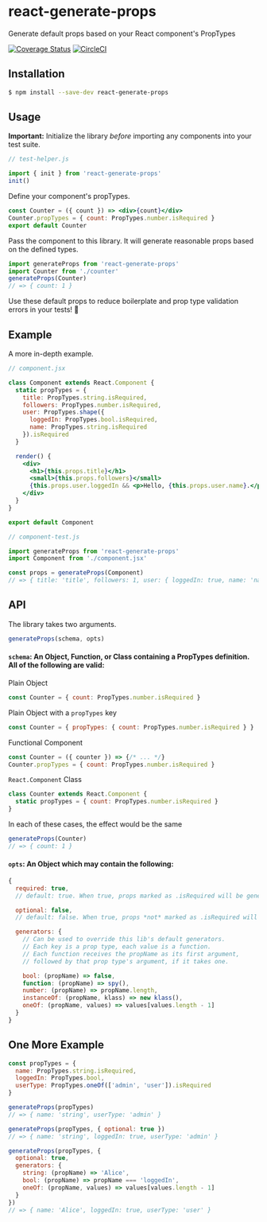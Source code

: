 # react-generate-props
Generate default props based on your React component's PropTypes

[![Coverage Status](https://coveralls.io/repos/github/markalfred/react-generate-props/badge.svg?branch=master)](https://coveralls.io/github/markalfred/react-generate-props?branch=master)
[![CircleCI](https://circleci.com/gh/markalfred/react-generate-props.svg?style=svg)](https://circleci.com/gh/markalfred/react-generate-props)

## Installation
```bash
$ npm install --save-dev react-generate-props
```

## Usage

**Important:**
Initialize the library *before* importing any components into your test suite.

```js
// test-helper.js

import { init } from 'react-generate-props'
init()
```

Define your component's propTypes.

```jsx
const Counter = ({ count }) => <div>{count}</div>
Counter.propTypes = { count: PropTypes.number.isRequired }
export default Counter
```

Pass the component to this library. It will generate reasonable props based on the defined types.

```js
import generateProps from 'react-generate-props'
import Counter from './counter'
generateProps(Counter)
// => { count: 1 }
```

Use these default props to reduce boilerplate and prop type validation errors in your tests! :tada:

## Example

A more in-depth example.

```jsx
// component.jsx

class Component extends React.Component {
  static propTypes = {
    title: PropTypes.string.isRequired,
    followers: PropTypes.number.isRequired,
    user: PropTypes.shape({
      loggedIn: PropTypes.bool.isRequired,
      name: PropTypes.string.isRequired
    }).isRequired
  }

  render() {
    <div>
      <h1>{this.props.title}</h1>
      <small>{this.props.followers}</small>
      {this.props.user.loggedIn && <p>Hello, {this.props.user.name}.</p>}
    </div>
  }
}

export default Component
```

```js
// component-test.js

import generateProps from 'react-generate-props'
import Component from './component.jsx'

const props = generateProps(Component)
// => { title: 'title', followers: 1, user: { loggedIn: true, name: 'name' } }
```

## API

The library takes two arguments.

```js
generateProps(schema, opts)
```

#### `schema`: An Object, Function, or Class containing a PropTypes definition. All of the following are valid:

Plain Object
```js
const Counter = { count: PropTypes.number.isRequired }
```

Plain Object with a `propTypes` key
```js
const Counter = { propTypes: { count: PropTypes.number.isRequired } }
```

Functional Component
```js
const Counter = ({ counter }) => {/* ... */}
Counter.propTypes = { count: PropTypes.number.isRequired }
```

`React.Component` Class
```js
class Counter extends React.Component {
  static propTypes = { count: PropTypes.number.isRequired }
}
```

In each of these cases, the effect would be the same
```js
generateProps(Counter)
// => { count: 1 }
```

#### `opts`: An Object which may contain the following:

```js
{
  required: true,
  // default: true. When true, props marked as .isRequired will be generated.

  optional: false,
  // default: false. When true, props *not* marked as .isRequired will be generated.

  generators: {
    // Can be used to override this lib's default generators.
    // Each key is a prop type, each value is a function.
    // Each function receives the propName as its first argument,
    // followed by that prop type's argument, if it takes one.

    bool: (propName) => false,
    function: (propName) => spy(),
    number: (propName) => propName.length,
    instanceOf: (propName, klass) => new klass(),
    oneOf: (propName, values) => values[values.length - 1]
  }
}
```

## One More Example

```js
const propTypes = {
  name: PropTypes.string.isRequired,
  loggedIn: PropTypes.bool,
  userType: PropTypes.oneOf(['admin', 'user']).isRequired
}

generateProps(propTypes)
// => { name: 'string', userType: 'admin' }

generateProps(propTypes, { optional: true })
// => { name: 'string', loggedIn: true, userType: 'admin' }

generateProps(propTypes, {
  optional: true,
  generators: {
    string: (propName) => 'Alice',
    bool: (propName) => propName === 'loggedIn',
    oneOf: (propName, values) => values[values.length - 1]
  }
})
// => { name: 'Alice', loggedIn: true, userType: 'user' }
```
